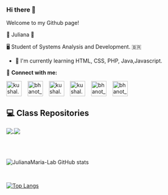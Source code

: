 ### Hi there 👋

Welcome to my Github page! 

🔸 Juliana 🔸

🖥️ Student of Systems Analysis and Development.  🇧🇷

- 🌱 I'm currently learning HTML, CSS, PHP, Java,Javascript.


👥 **Connect with me:**
<p align="left">
<a href="https://www.instagram.com/julianna_shiro/" target="blank"><img align="center" src="https://cdn.jsdelivr.net/npm/simple-icons@3.0.1/icons/instagram.svg" alt="kushal.bhanot" height="40" width="40" /></a> &nbsp;&nbsp;
<a href="https://twitter.com/ScarletMagx" target="blank"><img align="center" src="https://cdn.jsdelivr.net/npm/simple-icons@3.0.1/icons/twitter.svg" alt="bhanot_kushal" height="40" width="40" /></a> &nbsp;&nbsp;
<a href="https://www.facebook.com/juliana.maria.96/" target="blank"><img align="center" src="https://cdn.jsdelivr.net/npm/simple-icons@3.0.1/icons/facebook.svg" alt="kushal.bhanot.98" height="40" width="40" /></a> &nbsp;&nbsp;
<a href="https://open.spotify.com/user/julianamaria.rib?si=DPgC6bdrQy-QJDLqDhnueg&utm_source=whatsapp&dl_branch=1" target="blank"><img align="center" src="https://cdn.jsdelivr.net/npm/simple-icons@3.0.1/icons/spotify.svg" alt="kushal.bhanot.98" height="40" width="40" /></a> &nbsp;&nbsp;
<a href="https://www.linkedin.com/in/juliana-maria-a0b0a0124/"  target="blank"><img align="center" src="https://cdn.jsdelivr.net/npm/simple-icons@3.0.1/icons/linkedin.svg" alt="bhanot_kushal" height="40" width="40" /></a> &nbsp;&nbsp;
<a href="mailto:julianamaria.rib@gmail.com"  target="blank"><img align="center" src="https://cdn.jsdelivr.net/npm/simple-icons@3.0.1/icons/gmail.svg" alt="bhanot_kushal" height="40" width="40" /></a> &nbsp;&nbsp;

<!-- https://www.tinkercad.com/users/kW3k1L7cyHM-juliana-maria-ribeiro-ramos-->
</p>



<h2> 💻 Class Repositories </h2>

<a href="https://github.com/JulianaMaria-Lab/Aprendizagem-por-Projetos-Integrados-1-SEMESTRE">
  <img align="center" src="https://github-readme-stats.vercel.app/api/pin/?username=JulianaMaria-Lab&repo=Aprendizagem-por-Projetos-Integrados-1-SEMESTRE&theme=chartreuse-dark" />
</a>
<a href="https://github.com/JulianaMaria-Lab/Algoritmos-e-Logica-de-Programacao">
  <img align="center" src="https://github-readme-stats.vercel.app/api/pin/?username=JulianaMaria-Lab&repo=Algoritmos-e-Logica-de-Programacao&theme=chartreuse-dark" />
</a>

<br>
<br>
<br>
<br>


![JulianaMaria-Lab GitHub stats](https://github-readme-stats.vercel.app/api?username=JulianaMaria-Lab&theme=chartreuse-dark&show_icons=true)

<br>

[![Top Langs](https://github-readme-stats.vercel.app/api/top-langs/?username=JulianaMaria-Lab&layout=compact&theme=chartreuse-dark)](https://github.com/JulianaMaria-Lab/github-readme-stats)




